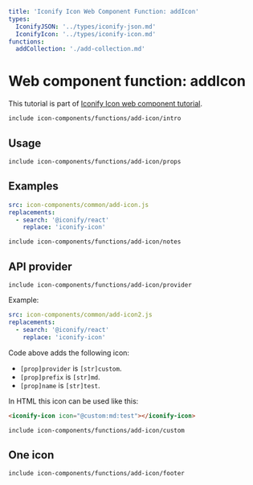 ```yaml
title: 'Iconify Icon Web Component Function: addIcon'
types:
  IconifyJSON: '../types/iconify-json.md'
  IconifyIcon: '../types/iconify-icon.md'
functions:
  addCollection: './add-collection.md'
```

# Web component function: addIcon

This tutorial is part of [Iconify Icon web component tutorial](./index.md#functions).

`include icon-components/functions/add-icon/intro`

## Usage

`include icon-components/functions/add-icon/props`

## Examples

```yaml
src: icon-components/common/add-icon.js
replacements:
  - search: '@iconify/react'
    replace: 'iconify-icon'
```

`include icon-components/functions/add-icon/notes`

## API provider

`include icon-components/functions/add-icon/provider`

Example:

```yaml
src: icon-components/common/add-icon2.js
replacements:
  - search: '@iconify/react'
    replace: 'iconify-icon'
```

Code above adds the following icon:

- `[prop]provider` is `[str]custom`.
- `[prop]prefix` is `[str]md`.
- `[prop]name` is `[str]test`.

In HTML this icon can be used like this:

```html
<iconify-icon icon="@custom:md:test"></iconify-icon>
```

`include icon-components/functions/add-icon/custom`

## One icon

`include icon-components/functions/add-icon/footer`
